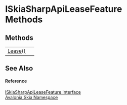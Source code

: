 # ISkiaSharpApiLeaseFeature Methods




## Methods
<table>
<tr>
<td><a href="M_Avalonia_Skia_ISkiaSharpApiLeaseFeature_Lease">Lease()</a></td>
<td> </td>
</tr>
</table>

## See Also


#### Reference
<a href="T_Avalonia_Skia_ISkiaSharpApiLeaseFeature">ISkiaSharpApiLeaseFeature Interface</a>  
<a href="N_Avalonia_Skia">Avalonia.Skia Namespace</a>  
